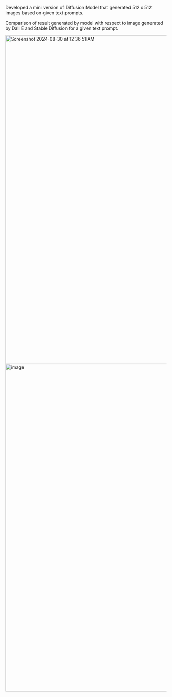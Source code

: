 Developed a mini version of Diffusion Model that generated 512 x 512 images based on given text prompts.

Comparison of result generated by model with respect to image generated by Dall E and Stable Diffusion for a given text prompt.

<img width="1023" alt="Screenshot 2024-08-30 at 12 36 51 AM" src="https://github.com/user-attachments/assets/ef9cd917-22db-4a7f-b4f4-e11336a24585">

<img width="1021" alt="image" src="https://github.com/user-attachments/assets/aef3f92a-366e-4194-b3fd-5d0ef592dc9d">

